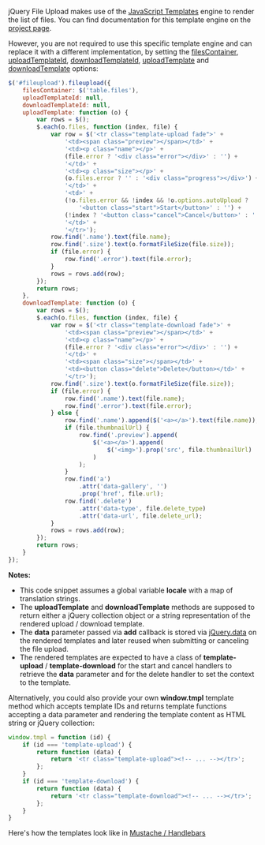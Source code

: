 jQuery File Upload makes use of the [JavaScript Templates](https://github.com/blueimp/JavaScript-Templates) engine to render the list of files.
You can find documentation for this template engine on the [project page](https://github.com/blueimp/JavaScript-Templates).

However, you are not required to use this specific template engine and can replace it with a different implementation, by setting the [filesContainer](https://github.com/blueimp/jQuery-File-Upload/wiki/Options#filescontainer), [uploadTemplateId](https://github.com/blueimp/jQuery-File-Upload/wiki/Options#uploadtemplateid), [downloadTemplateId](https://github.com/blueimp/jQuery-File-Upload/wiki/Options#downloadtemplateid), [uploadTemplate](https://github.com/blueimp/jQuery-File-Upload/wiki/Options#uploadtemplate) and [downloadTemplate](https://github.com/blueimp/jQuery-File-Upload/wiki/Options#downloadtemplate) options:

```js
$('#fileupload').fileupload({
    filesContainer: $('table.files'),
    uploadTemplateId: null,
    downloadTemplateId: null,
    uploadTemplate: function (o) {
        var rows = $();
        $.each(o.files, function (index, file) {
            var row = $('<tr class="template-upload fade">' +
                '<td><span class="preview"></span></td>' +
                '<td><p class="name"></p>' +
                (file.error ? '<div class="error"></div>' : '') +
                '</td>' +
                '<td><p class="size"></p>' +
                (o.files.error ? '' : '<div class="progress"></div>') +
                '</td>' +
                '<td>' +
                (!o.files.error && !index && !o.options.autoUpload ?
                    '<button class="start">Start</button>' : '') +
                (!index ? '<button class="cancel">Cancel</button>' : '') +
                '</td>' +
                '</tr>');
            row.find('.name').text(file.name);
            row.find('.size').text(o.formatFileSize(file.size));
            if (file.error) {
                row.find('.error').text(file.error);
            }
            rows = rows.add(row);
        });
        return rows;
    },
    downloadTemplate: function (o) {
        var rows = $();
        $.each(o.files, function (index, file) {
            var row = $('<tr class="template-download fade">' +
                '<td><span class="preview"></span></td>' +
                '<td><p class="name"></p>' +
                (file.error ? '<div class="error"></div>' : '') +
                '</td>' +
                '<td><span class="size"></span></td>' +
                '<td><button class="delete">Delete</button></td>' +
                '</tr>');
            row.find('.size').text(o.formatFileSize(file.size));
            if (file.error) {
                row.find('.name').text(file.name);
                row.find('.error').text(file.error);
            } else {
                row.find('.name').append($('<a></a>').text(file.name));
                if (file.thumbnailUrl) {
                    row.find('.preview').append(
                        $('<a></a>').append(
                            $('<img>').prop('src', file.thumbnailUrl)
                        )
                    );
                }
                row.find('a')
                    .attr('data-gallery', '')
                    .prop('href', file.url);
                row.find('.delete')
                    .attr('data-type', file.delete_type)
                    .attr('data-url', file.delete_url);
            }
            rows = rows.add(row);
        });
        return rows;
    }
});
```

**Notes:**

* This code snippet assumes a global variable **locale** with a map of translation strings.
* The **uploadTemplate** and **downloadTemplate** methods are supposed to return either a jQuery collection object or a string representation of the rendered upload / download template.
* The **data** parameter passed via **add** callback is stored via [jQuery.data](http://api.jquery.com/data/) on the rendered templates and later reused when submitting or canceling the file upload.
* The rendered templates are expected to have a class of **template-upload** / **template-download** for the start and cancel handlers to retrieve the **data** parameter and for the delete handler to set the context to the template.

Alternatively, you could also provide your own **window.tmpl** template method which accepts template IDs and returns template functions accepting a data parameter and rendering the template content as HTML string or jQuery collection:

```js
window.tmpl = function (id) {
    if (id === 'template-upload') {
        return function (data) {
            return '<tr class="template-upload"><!-- ... --></tr>';
        };
    }
    if (id === 'template-download') {
        return function (data) {
            return '<tr class="template-download"><!-- ... --></tr>';
        };
    }
}
```

Here's how the templates look like in [Mustache / Handlebars](https://gist.github.com/elmariachi111/5407282)